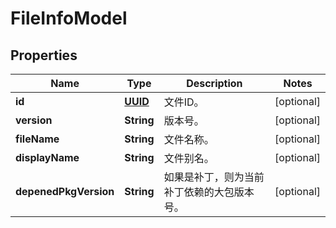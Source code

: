 
# FileInfoModel

## Properties
Name | Type | Description | Notes
------------ | ------------- | ------------- | -------------
**id** | [**UUID**](UUID.md) | 文件ID。 |  [optional]
**version** | **String** | 版本号。 |  [optional]
**fileName** | **String** | 文件名称。 |  [optional]
**displayName** | **String** | 文件别名。 |  [optional]
**depenedPkgVersion** | **String** | 如果是补丁，则为当前补丁依赖的大包版本号。 |  [optional]



